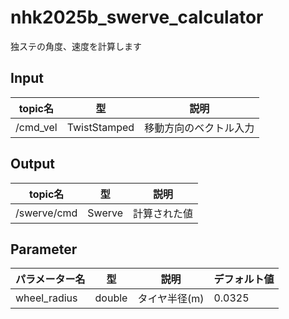 # nhk2025b_swerve_calculator
独ステの角度、速度を計算します

## Input
| topic名 | 型 | 説明 |
| - | - | - |
| /cmd_vel | TwistStamped | 移動方向のベクトル入力 |

## Output
| topic名 | 型 | 説明 |
| - | - | - |
| /swerve/cmd | Swerve | 計算された値 |

## Parameter
| パラメーター名 | 型 | 説明 | デフォルト値 |
| - | - | - | - |
| wheel_radius | double | タイヤ半径(m) | 0.0325 |